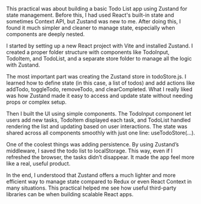 This practical was about building a basic Todo List app using Zustand for state management. Before this, I had used React's built-in state and sometimes Context API, but Zustand was new to me. After doing this, I found it much simpler and cleaner to manage state, especially when components are deeply nested.

I started by setting up a new React project with Vite and installed Zustand. I created a proper folder structure with components like TodoInput, TodoItem, and TodoList, and a separate store folder to manage all the logic with Zustand.

The most important part was creating the Zustand store in todoStore.js. I learned how to define state (in this case, a list of todos) and add actions like addTodo, toggleTodo, removeTodo, and clearCompleted. What I really liked was how Zustand made it easy to access and update state without needing props or complex setup.

Then I built the UI using simple components. The TodoInput component let users add new tasks, TodoItem displayed each task, and TodoList handled rendering the list and updating based on user interactions. The state was shared across all components smoothly with just one line: useTodoStore(...).

One of the coolest things was adding persistence. By using Zustand’s middleware, I saved the todo list to localStorage. This way, even if I refreshed the browser, the tasks didn’t disappear. It made the app feel more like a real, useful product.

In the end, I understood that Zustand offers a much lighter and more efficient way to manage state compared to Redux or even React Context in many situations. This practical helped me see how useful third-party libraries can be when building scalable React apps.

